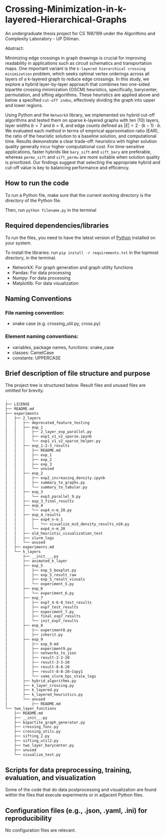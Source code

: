 # Crossing-Minimization-in-k-layered-Hierarchical-Graphs

An undergraduate thesis project for CS 198/199 under the Algorithms and Complexity Laboratory - UP Diliman. 

Abstract: 

Minimizing edge crossings in graph drawings is crucial for improving readability in applications such as circuit schematics and transportation maps. One important variant is the `k-layered hierarchical crossing minimization` problem, which seeks optimal vertex orderings across all layers of a k-layered graph to reduce edge crossings. In this study, we explore a hybrid layer-by-layer approach that combines two one-sided bipartite crossing minimization (OSCM) heuristics, specifically, barycenter, permutation, and sifting algorithms. These heuristics are applied above and below a specified `cut-off index`, effectively dividing the graph into upper and lower regions. 

Using Python and the `NetworkX` library, we implemented six hybrid cut-off algorithms and tested them on sparse k-layered graphs with ten (10) layers, layer widths $b = 7$ and $b = 8$, and edge counts defined as $|E| = 2 \cdot (k - 1) \cdot b$. We evaluated each method in terms of empirical approximation ratio (EAR), the ratio of the heuristic solution to a baseline solution, and computational time. Results demonstrate a clear trade-off: heuristics with higher solution quality generally incur higher computational cost. For time-sensitive applications, faster hybrids like `bary_sift` and `sift_bary` are preferable, whereas `permu_sift` and `sift_permu` are more suitable when solution quality is prioritized. Our findings suggest that selecting the appropriate hybrid and cut-off value is key to balancing performance and efficiency.

## How to run the code
To run a Python file, make sure that the current working directory is the directory of the Python file.

Then, run `python filename.py` in the terminal


## Required dependencies/libraries
To run the files, you need to have the latest version of [Python](https://www.python.org/downloads/) installed on your system.

To install the libraries: run `pip install -r requirements.txt` in the topmost directory, in the terminal.
- NetworkX: For graph generation and graph utility functions
- Pandas: For data processing
- Numpy: For data processing 
- Matplotlib: For data visualization

## Naming Conventions

### File naming convention:
- snake case (e.g. crossing_util.py, cross.py)

### Element naming conventions:
- variables, package names, functions: snake_case
- classes: CamelCase
- constants: UPPERCASE

## Brief description of file structure and purpose

The project tree is structured below. Result files and unused files are omitted for brevity.  

```bash
.
├── LICENSE
├── README.md
├── experiments
│   ├── 2_layers
│   │   ├── deprecated_feature_testing
│   │   ├── exp_1
│   │   │   ├── 2_layer_exp_parallel.py
│   │   │   ├── exp1_v1_v2_sparse.ipynb
│   │   │   └── exp1_v1_v2_sparse_helper.py
│   │   ├── exp_1-2-3_results
│   │   │   ├── README.md
│   │   │   ├── exp_1
│   │   │   ├── exp_2
│   │   │   ├── exp_3
│   │   │   └── unused
│   │   ├── exp_2
│   │   │   ├── exp2_increasing_density.ipynb
│   │   │   ├── summary_to_graphs.py
│   │   │   └── summary_to_tabular.py
│   │   ├── exp_3
│   │   │   └── exp3_parallel_9.py
│   │   ├── exp_3_final_results
│   │   ├── exp_4
│   │   │   └── exp4_n-m_20.py
│   │   ├── exp_4_results
│   │   │   ├── exp4_n-m_1
│   │   │   │   └── visualize_mid_density_results_n10.py
│   │   │   └── exp4_n-m_20
│   │   ├── old_heuristic_visualization_test
│   │   ├── slurm_logs
│   │   └── unused
│   ├── experiments.md
│   └── k_layers
│       ├── __init___.py
│       ├── animated_k_layer
│       ├── exp_5
│       │   ├── exp_5_boxplot.py
│       │   ├── exp_5_result_raw
│       │   ├── exp_5_result_visuals
│       │   └── experiment_5.py
│       ├── exp_6
│       │   └── experiment_6.py
│       ├── exp_7
│       │   ├── exp7_4-6-8_test_results
│       │   ├── exp7_test_results
│       │   ├── experiment_7.py
│       │   ├── final_exp7_results
│       │   └── init_exp7_results
│       ├── exp_8
│       │   ├── experiment8.py
│       │   ├── inherit.py
│       ├── exp_9
│       │   ├── exp_9.md
│       │   ├── experiment9.py
│       │   ├── networkx_to_json
│       │   ├── result-2-2-20
│       │   ├── result-3-3-20
│       │   ├── result-8-8-20
│       │   ├── result-8-8-20-Copy1
│       │   └── some_slurm_hpc_stale_logs
│       ├── hybrid_algorithms.py
│       ├── k_layer_crossing.py
│       ├── k_layered.py
│       ├── k_layered_heuristics.py
│       └── unused
│           ├── README.md
└── two_layer_functions
    ├── README.md
    ├── __init__.py
    ├── bipartite_graph_generator.py
    ├── crossing_func.py
    ├── crossing_utils.py
    ├── sifting_2.py
    ├── sifting_util2.py
    ├── two_layer_barycenter.py
    ├── unused
    └── visualize_test.py
```

## Scripts for data preprocessing, training, evaluation, and visualization
Some of the code that do data postprocessing and visualization are found within the files that execute experiments or in adjacent Python files.

## Configuration files (e.g., .json, .yaml, .ini) for reproducibility
No configuration files are relevant. 
